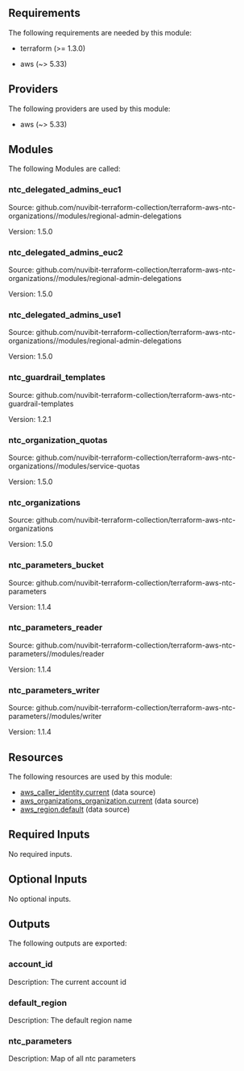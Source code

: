 <!-- BEGIN_TF_DOCS -->
## Requirements

The following requirements are needed by this module:

- terraform (>= 1.3.0)

- aws (~> 5.33)

## Providers

The following providers are used by this module:

- aws (~> 5.33)

## Modules

The following Modules are called:

### ntc\_delegated\_admins\_euc1

Source: github.com/nuvibit-terraform-collection/terraform-aws-ntc-organizations//modules/regional-admin-delegations

Version: 1.5.0

### ntc\_delegated\_admins\_euc2

Source: github.com/nuvibit-terraform-collection/terraform-aws-ntc-organizations//modules/regional-admin-delegations

Version: 1.5.0

### ntc\_delegated\_admins\_use1

Source: github.com/nuvibit-terraform-collection/terraform-aws-ntc-organizations//modules/regional-admin-delegations

Version: 1.5.0

### ntc\_guardrail\_templates

Source: github.com/nuvibit-terraform-collection/terraform-aws-ntc-guardrail-templates

Version: 1.2.1

### ntc\_organization\_quotas

Source: github.com/nuvibit-terraform-collection/terraform-aws-ntc-organizations//modules/service-quotas

Version: 1.5.0

### ntc\_organizations

Source: github.com/nuvibit-terraform-collection/terraform-aws-ntc-organizations

Version: 1.5.0

### ntc\_parameters\_bucket

Source: github.com/nuvibit-terraform-collection/terraform-aws-ntc-parameters

Version: 1.1.4

### ntc\_parameters\_reader

Source: github.com/nuvibit-terraform-collection/terraform-aws-ntc-parameters//modules/reader

Version: 1.1.4

### ntc\_parameters\_writer

Source: github.com/nuvibit-terraform-collection/terraform-aws-ntc-parameters//modules/writer

Version: 1.1.4

## Resources

The following resources are used by this module:

- [aws_caller_identity.current](https://registry.terraform.io/providers/hashicorp/aws/latest/docs/data-sources/caller_identity) (data source)
- [aws_organizations_organization.current](https://registry.terraform.io/providers/hashicorp/aws/latest/docs/data-sources/organizations_organization) (data source)
- [aws_region.default](https://registry.terraform.io/providers/hashicorp/aws/latest/docs/data-sources/region) (data source)

## Required Inputs

No required inputs.

## Optional Inputs

No optional inputs.

## Outputs

The following outputs are exported:

### account\_id

Description: The current account id

### default\_region

Description: The default region name

### ntc\_parameters

Description: Map of all ntc parameters
<!-- END_TF_DOCS -->
